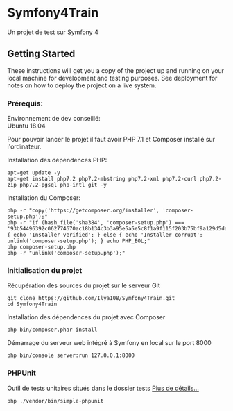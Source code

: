 # Symfony4Train
Un projet de test sur Symfony 4
## Getting Started

These instructions will get you a copy of the project up and running on your local machine for development and testing purposes. See deployment for notes on how to deploy the project on a live system.

### Prérequis:
Environnement de dev conseillé:  
Ubuntu 18.04

Pour pouvoir lancer le projet il faut avoir PHP 7.1 et Composer installé sur l'ordinateur.

Installation des dépendences PHP:

```
apt-get update -y
apt-get install php7.2 php7.2-mbstring php7.2-xml php7.2-curl php7.2-zip php7.2-pgsql php-intl git -y
```
Installation du Composer:
```
php -r "copy('https://getcomposer.org/installer', 'composer-setup.php');"
php -r "if (hash_file('sha384', 'composer-setup.php') === '93b54496392c062774670ac18b134c3b3a95e5a5e5c8f1a9f115f203b75bf9a129d5daa8ba6a13e2cc8a1da0806388a8') { echo 'Installer verified'; } else { echo 'Installer corrupt'; unlink('composer-setup.php'); } echo PHP_EOL;"
php composer-setup.php
php -r "unlink('composer-setup.php');"
```

### Initialisation du projet

Récupération des sources du projet sur le serveur Git

```
git clone https://github.com/Ilya108/Symfony4Train.git
cd Symfony4Train
```

Installation des dépendences du projet avec Composer

```
php bin/composer.phar install

```

Démarrage du serveur web intégré à Symfony en local sur le port 8000

```
php bin/console server:run 127.0.0.1:8000

```

### PHPUnit

Outil de tests unitaires situés dans le dossier tests
[Plus de détails...](https://symfony.com/doc/current/testing.html)

```
php ./vendor/bin/simple-phpunit

```


